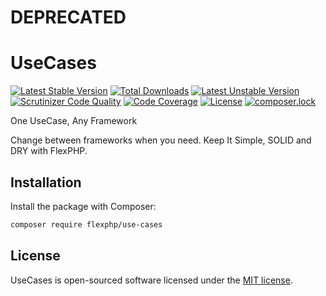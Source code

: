 # DEPRECATED

# UseCases

[![Latest Stable Version](https://poser.pugx.org/flexphp/use-cases/v/stable)](https://packagist.org/packages/flexphp/use-cases)
[![Total Downloads](https://poser.pugx.org/flexphp/use-cases/downloads)](https://packagist.org/packages/flexphp/use-cases)
[![Latest Unstable Version](https://poser.pugx.org/flexphp/use-cases/v/unstable)](https://packagist.org/packages/flexphp/use-cases)
[![Scrutinizer Code Quality](https://scrutinizer-ci.com/g/flexphp/flex-use-cases/badges/quality-score.png)](https://scrutinizer-ci.com/g/flexphp/flex-use-cases)
[![Code Coverage](https://scrutinizer-ci.com/g/flexphp/flex-use-cases/badges/coverage.png)](https://scrutinizer-ci.com/g/flexphp/flex-use-cases)
[![License](https://poser.pugx.org/flexphp/use-cases/license)](https://packagist.org/packages/flexphp/use-cases)
[![composer.lock](https://poser.pugx.org/flexphp/use-cases/composerlock)](https://packagist.org/packages/flexphp/use-cases)

One UseCase, Any Framework

Change between frameworks when you need. Keep It Simple, SOLID and DRY with FlexPHP.

## Installation

Install the package with Composer:

```bash
composer require flexphp/use-cases
```

## License

UseCases is open-sourced software licensed under the [MIT license](https://opensource.org/licenses/MIT).
